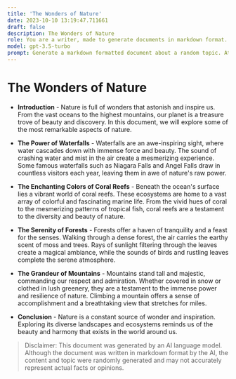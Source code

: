 ```yaml
---
title: 'The Wonders of Nature'
date: 2023-10-10 13:19:47.711661
draft: false
description: The Wonders of Nature
role: You are a writer, made to generate documents in markdown format. It is very important that all of the documents you generate are in valid markdown format.
model: gpt-3.5-turbo
prompt: Generate a markdown formatted document about a random topic. At the bottom, include a disclaimer explaining that the document was generated by you. The first line of the document should be the title. Make sure that the entire document is in proper markdown format, using a mix of various tags to make the document visually appealing.
---
```


# The Wonders of Nature

- **Introduction** -
Nature is full of wonders that astonish and inspire us. From the vast oceans to the highest mountains, our planet is a treasure trove of beauty and discovery. In this document, we will explore some of the most remarkable aspects of nature.

- **The Power of Waterfalls** -
Waterfalls are an awe-inspiring sight, where water cascades down with immense force and beauty. The sound of crashing water and mist in the air create a mesmerizing experience. Some famous waterfalls such as Niagara Falls and Angel Falls draw in countless visitors each year, leaving them in awe of nature's raw power.

- **The Enchanting Colors of Coral Reefs** -
Beneath the ocean's surface lies a vibrant world of coral reefs. These ecosystems are home to a vast array of colorful and fascinating marine life. From the vivid hues of coral to the mesmerizing patterns of tropical fish, coral reefs are a testament to the diversity and beauty of nature.

- **The Serenity of Forests** -
Forests offer a haven of tranquility and a feast for the senses. Walking through a dense forest, the air carries the earthy scent of moss and trees. Rays of sunlight filtering through the leaves create a magical ambiance, while the sounds of birds and rustling leaves complete the serene atmosphere.

- **The Grandeur of Mountains** -
Mountains stand tall and majestic, commanding our respect and admiration. Whether covered in snow or clothed in lush greenery, they are a testament to the immense power and resilience of nature. Climbing a mountain offers a sense of accomplishment and a breathtaking view that stretches for miles.

- **Conclusion** -
Nature is a constant source of wonder and inspiration. Exploring its diverse landscapes and ecosystems reminds us of the beauty and harmony that exists in the world around us.

> Disclaimer: This document was generated by an AI language model. Although the document was written in markdown format by the AI, the content and topic were randomly generated and may not accurately represent actual facts or opinions.